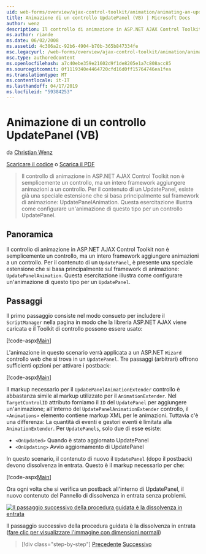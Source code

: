```yaml
---
uid: web-forms/overview/ajax-control-toolkit/animation/animating-an-updatepanel-control-vb
title: Animazione di un controllo UpdatePanel (VB) | Microsoft Docs
author: wenz
description: Il controllo di animazione in ASP.NET AJAX Control Toolkit non è semplicemente un controllo, ma un intero framework aggiungere animazioni a un controllo. Per il contenuto di un...
ms.author: riande
ms.date: 06/02/2008
ms.assetid: 4c306a2c-92b6-4904-b70b-365b847334fe
msc.legacyurl: /web-forms/overview/ajax-control-toolkit/animation/animating-an-updatepanel-control-vb
msc.type: authoredcontent
ms.openlocfilehash: a7c40ebe359e21602d9f1de8205e1a7c808acc85
ms.sourcegitcommit: 0f1119340e4464720cfd16d0ff15764746ea1fea
ms.translationtype: MT
ms.contentlocale: it-IT
ms.lasthandoff: 04/17/2019
ms.locfileid: "59384253"
---
```

# <a name="animating-an-updatepanel-control-vb"></a>Animazione di un controllo UpdatePanel (VB)

da [Christian Wenz](https://github.com/wenz)

[Scaricare il codice](http://download.microsoft.com/download/9/3/f/93f8daea-bebd-4821-833b-95205389c7d0/UpdatePanelAnimation1.vb.zip) o [Scarica il PDF](http://download.microsoft.com/download/b/6/a/b6ae89ee-df69-4c87-9bfb-ad1eb2b23373/updatepanelanimation1VB.pdf)

> Il controllo di animazione in ASP.NET AJAX Control Toolkit non è semplicemente un controllo, ma un intero framework aggiungere animazioni a un controllo. Per il contenuto di un UpdatePanel, esiste già una speciale estensione che si basa principalmente sul framework di animazione: UpdatePanelAnimation. Questa esercitazione illustra come configurare un'animazione di questo tipo per un controllo UpdatePanel.


## <a name="overview"></a>Panoramica

Il controllo di animazione in ASP.NET AJAX Control Toolkit non è semplicemente un controllo, ma un intero framework aggiungere animazioni a un controllo. Per il contenuto di un `UpdatePanel`, è presente una speciale estensione che si basa principalmente sul framework di animazione: `UpdatePanelAnimation`. Questa esercitazione illustra come configurare un'animazione di questo tipo per un `UpdatePanel`.

## <a name="steps"></a>Passaggi

Il primo passaggio consiste nel modo consueto per includere il `ScriptManager` nella pagina in modo che la libreria ASP.NET AJAX viene caricata e il Toolkit di controllo possono essere usato:

[!code-aspx[Main](animating-an-updatepanel-control-vb/samples/sample1.aspx)]

L'animazione in questo scenario verrà applicata a un ASP.NET `Wizard` controllo web che si trova in un `UpdatePanel`. Tre passaggi (arbitrari) offrono sufficienti opzioni per attivare i postback:

[!code-aspx[Main](animating-an-updatepanel-control-vb/samples/sample2.aspx)]

Il markup necessario per il `UpdatePanelAnimationExtender` controllo è abbastanza simile al markup utilizzato per il `AnimationExtender`. Nel `TargetControlID` attributo forniamo il `ID` del `UpdatePanel` per aggiungere un'animazione; all'interno del `UpdatePanelAnimationExtender` controllo, il `<Animations>` elemento contiene markup XML per le animazioni. Tuttavia c'è una differenza: La quantità di eventi e gestori eventi è limitata alla `AnimationExtender`. Per `UpdatePanels`, solo due di esse esiste:

- `<OnUpdated>` Quando è stato aggiornato UpdatePanel
- `<OnUpdating>` Avvio aggiornamento di UpdatePanel

In questo scenario, il contenuto di nuovo il `UpdatePanel` (dopo il postback) devono dissolvenza in entrata. Questo è il markup necessario per che:

[!code-aspx[Main](animating-an-updatepanel-control-vb/samples/sample3.aspx)]

Ora ogni volta che si verifica un postback all'interno di UpdatePanel, il nuovo contenuto del Pannello di dissolvenza in entrata senza problemi.


[![Il passaggio successivo della procedura guidata è la dissolvenza in entrata](animating-an-updatepanel-control-vb/_static/image2.png)](animating-an-updatepanel-control-vb/_static/image1.png)

Il passaggio successivo della procedura guidata è la dissolvenza in entrata ([fare clic per visualizzare l'immagine con dimensioni normali](animating-an-updatepanel-control-vb/_static/image3.png))

> [!div class="step-by-step"]
> [Precedente](changing-an-animation-using-client-side-code-vb.md)
> [Successivo](dynamically-controlling-updatepanel-animations-vb.md)
